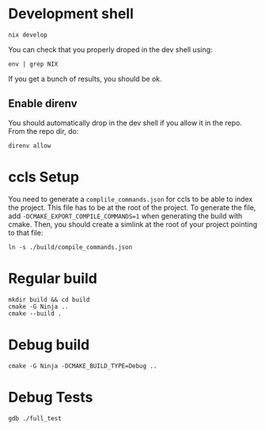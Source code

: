 # Development shell
```
nix develop
```
You can check that you properly droped in the dev shell using:
```
env | grep NIX
```
If you get a bunch of results, you should be ok.

## Enable direnv
You should automatically drop in the dev shell if you allow it in the repo.
From the repo dir, do:
```
direnv allow
```

# ccls Setup
You need to generate a `complile_commands.json` for ccls to be able to index the project.
This file has to be at the root of the project. To generate the file, add
`-DCMAKE_EXPORT_COMPILE_COMMANDS=1` when generating the build with cmake.
Then, you should create a simlink at the root of your project pointing to that file:
```
ln -s ./build/compile_commands.json
```

# Regular build
```
mkdir build && cd build
cmake -G Ninja ..
cmake --build .
```

# Debug build
```
cmake -G Ninja -DCMAKE_BUILD_TYPE=Debug ..
```

# Debug Tests
```
gdb ./full_test
```
